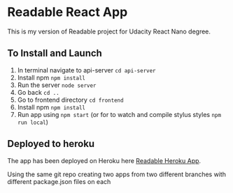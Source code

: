 # Readable React App

This is my version of Readable project for Udacity React Nano degree.

## To Install and Launch
1. In terminal navigate to api-server `cd api-server`
2. Install npm `npm install`
3. Run the server `node server`
4. Go back `cd ..`
5. Go to frontend directory `cd frontend`
6. Install npm `npm install`
7. Run app using `npm start` (or for to watch and compile stylus styles `npm run local`)

## Deployed to heroku

The app has been deployed on Heroku here [Readable Heroku App](https://shaunpearce-readable.herokuapp.com/). 

Using the same git repo creating two apps from two different branches with different package.json files on each
